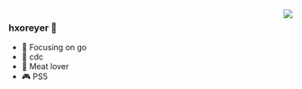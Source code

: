 <img align="right" src="https://github-readme-stats.vercel.app/api?username=hxoreyer&show_icons=true&icon_color=CE1D2D&text_color=718096&bg_color=ffffff&hide_title=true" />

### hxoreyer 👋

- :orange_book: Focusing on go
- :ram: cdc
- :meat_on_bone: Meat lover
- :video_game: PS5
